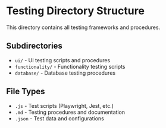 # Testing Directory Structure

This directory contains all testing frameworks and procedures.

## Subdirectories

- `ui/` - UI testing scripts and procedures
- `functionality/` - Functionality testing scripts
- `database/` - Database testing procedures

## File Types

- `.js` - Test scripts (Playwright, Jest, etc.)
- `.md` - Testing procedures and documentation
- `.json` - Test data and configurations